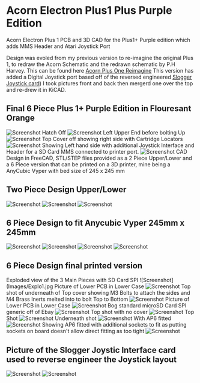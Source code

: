 # Acorn Electron Plus1 Plus Purple Edition
Acorn Electron Plus 1 PCB and 3D CAD for the Plus1+ Purple edition which adds MMS Header and Atari Joystick Port

Design was evoled from my previous version to re-imagine the original Plus 1, to redraw the Acorn Schematic and the redrawn schematic by P.H Harvey. This can be found here [Acorn Plus One Reimagine](https://github.com/mark1791/Acorn_Plus_1_Reimagine)  This version has added a Digital Joystick port based off of the reversed engineered [Slogger Joystick card](https://github.com/mark1791/Acorn_Electron_Plus1_Plus_Purple_Edition/blob/main/Images/Slogger-PCB-Reverse-Engineer-Layout-mark1791-150823.pdf)) I took pictures front and back then mergerd one over the top and re-drew it in KiCAD.

## Final 6 Piece Plus 1+ Purple Edition in Flouresant Orange
![Screenshot](Images/IMG_0603.jpg)
Hatch Off
![Screenshot](Images/IMG_0604.jpg)
Left Upper End before bolting Up
![Screenshot](Images/IMG_0605.jpg)
Top Cover off showing right side with Cartridge Locators
![Screenshot](Images/IMG_0606.jpg)
Showing Left hand side with additional Joystick Interface and Header for a SD Card MMS connected to printer port.
![Screenshot](Images/IMG_0607.jpg)
CAD Design in FreeCAD, STL/STEP files provided as a 2 Piece Upper/Lower and a 6 Piece version that can be printed on a 3D printer, mine being a AnyCubic Vyper with bed size of 245 x 245 mm

## Two Piece Design Upper/Lower
![Screenshot](Images/CAD_Plus1_single_Upper.JPG)
![Screenshot](Images/CAD_Plus1_Single_Electron.JPG)
![Screenshot](Images/CAD_Plus1_Single_Lower.JPG)

## 6 Piece Design to fit Anycubic Vyper 245mm x 245mm

![Screenshot](Images/CAD_Plus1_Plus_Main_001.JPG)
![Screenshot](Images/CAD_Plus1_Plus_Main_002.JPG)
![Screenshot](Images/CAD_Plus1_Plus_Main_003.JPG)
![Screenshot](Images/CAD_Plus1_Plus_Main_004.JPG)

## 6 Piece Design final printed version

Exploded view of the 3 Main Pieces with SD Card SPI
![Screenshot](Images/Explo1.jpg
Picture of Lower PCB in Lower Case
![Screenshot](Images/Explo2.jpg)
Top shot of underneath of Top cover showing M3 Bolts to attach the sides and M4 Brass Inerts melted into to bolt Top to Bottom
![Screenshot](Images/Explo3.jpg)
Picture of Lower PCB in Lower Case
![Screenshot](Images/Explo4.jpg)
Bog standard microSD Card SPI generic off of Ebay
![Screenshot](Images/Explo5.jpg)
Top shot with no cover
![Screenshot](Images/Explo6.jpg)
Top Shot
![Screenshot](Images/Explo7.jpg)
Underneath shot
![Screenshot](Images/Explo8.jpg)
With AP6 fitted
![Screenshot](Images/Explo9.jpg)
Showing AP6 fitted with additional sockets to fit as putting sockets on board doesn't allow direct fitting as too tight
![Screenshot](Images/Explo10.jpg)

## Picture of the Slogger Joystic Interface card used to reverse engineer the Joystick layout

![Screenshot](Images/Joystick1.jpg)
![Screenshot](Images/Joystick2.jpg)
